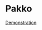 <h1>Pakko</h1>
<p>
    <a href="https://anodoree.github.io/Pakko/">
        Demonstration
    </a>
</p>